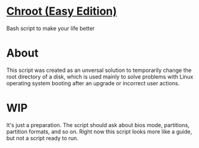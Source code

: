 # [Chroot (Easy Edition)](https://github.com/demonich/chroot-fedora-with-btrfs-subvolumes)
Bash script to make your life better
# About 
This script was created as an unversal solution to temporarily change the root directory of a disk, which is used mainly to solve problems with Linux operating system booting after an upgrade or incorrect user actions.
# WIP
It's just a preparation. The script should ask about bios mode, partitions, partition formats, and so on. Right now this script looks more like a guide, but not a script ready to run.
